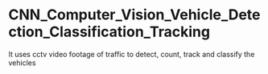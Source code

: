# CNN_Computer_Vision_Vehicle_Detection_Classification_Tracking
It uses cctv video footage of traffic to detect, count, track and classify the vehicles 
